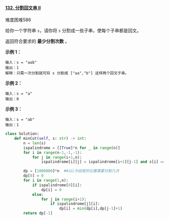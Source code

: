 #### [132. 分割回文串 II](https://leetcode.cn/problems/palindrome-partitioning-ii/)

难度困难586

给你一个字符串 `s`，请你将 `s` 分割成一些子串，使每个子串都是回文。

返回符合要求的 **最少分割次数** 。

 

**示例 1：**

```
输入：s = "aab"
输出：1
解释：只需一次分割就可将 s 分割成 ["aa","b"] 这样两个回文子串。
```

**示例 2：**

```
输入：s = "a"
输出：0
```

**示例 3：**

```
输入：s = "ab"
输出：1
```



```python
class Solution:
    def minCut(self, s: str) -> int:
        n = len(s)
        ispalindrome = [[True]*n for _ in range(n)]
        for i in range(n-1,-1,-1):
            for j in range(i+1,n):
                ispalindrome[i][j] = ispalindrome[i+1][j-1] and s[i] == s[j]

        dp = [1000000]*n  ##以i为结尾的位置需要分割几次
        dp[0] = 0
        for i in range(1,n):
            if ispalindrome[0][i]:
                dp[i] = 0
            else:
                for j in range(i+1):
                    if ispalindrome[j][i]:
                        dp[i] = min(dp[i],dp[j-1]+1)
        return dp[-1]

```

